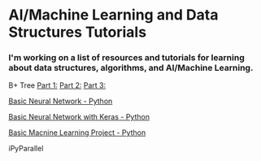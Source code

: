 # AI/Machine Learning and Data Structures Tutorials

### I'm working on a list of resources and tutorials for learning about data structures, algorithms, and AI/Machine Learning.

B+ Tree
  [Part 1:](https://www.geeksforgeeks.org/b-tree-set-1-introduction-2/)
  [Part 2:](https://www.geeksforgeeks.org/b-tree-set-1-insert-2/)
  [Part 3:](https://www.geeksforgeeks.org/b-tree-set-3delete/)

[Basic Neural Network - Python](https://iamtrask.github.io/2015/07/12/basic-python-network/)

[Basic Neural Network with Keras - Python](https://machinelearningmastery.com/tutorial-first-neural-network-python-keras/)

[Basic Macnine Learning Project - Python](https://machinelearningmastery.com/machine-learning-in-python-step-by-step/)

iPyParallel
